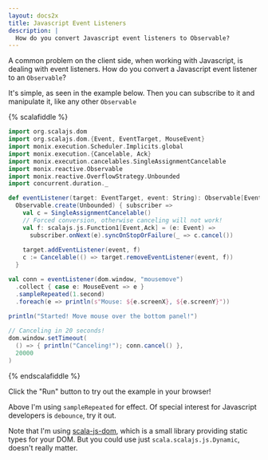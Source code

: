 ```yaml
---
layout: docs2x
title: Javascript Event Listeners
description: |
  How do you convert Javascript event listeners to Observable?
---
```


A common problem on the client side, when working with Javascript, is
dealing with event listeners. How do you convert a Javascript event
listener to an `Observable`?

It's simple, as seen in the example below. Then you can subscribe to 
it and manipulate it, like any other `Observable`

{% scalafiddle %}
```scala
import org.scalajs.dom
import org.scalajs.dom.{Event, EventTarget, MouseEvent}
import monix.execution.Scheduler.Implicits.global
import monix.execution.{Cancelable, Ack}
import monix.execution.cancelables.SingleAssignmentCancelable
import monix.reactive.Observable
import monix.reactive.OverflowStrategy.Unbounded
import concurrent.duration._

def eventListener(target: EventTarget, event: String): Observable[Event] =
  Observable.create(Unbounded) { subscriber =>
    val c = SingleAssignmentCancelable()
    // Forced conversion, otherwise canceling will not work!
    val f: scalajs.js.Function1[Event,Ack] = (e: Event) =>
      subscriber.onNext(e).syncOnStopOrFailure(_ => c.cancel())
    
    target.addEventListener(event, f)
    c := Cancelable(() => target.removeEventListener(event, f))
  }

val conn = eventListener(dom.window, "mousemove")
  .collect { case e: MouseEvent => e }
  .sampleRepeated(1.second)
  .foreach(e => println(s"Mouse: ${e.screenX}, ${e.screenY}"))

println("Started! Move mouse over the bottom panel!")
  
// Canceling in 20 seconds!
dom.window.setTimeout(
  () => { println("Canceling!"); conn.cancel() },
  20000
)
```
{% endscalafiddle %}

Click the "Run" button to try out the example in your browser!

Above I'm using `sampleRepeated` for effect. Of special interest for
Javascript developers is `debounce`, try it out.

Note that I'm using
[scala-js-dom](https://github.com/scala-js/scala-js-dom), which is a
small library providing static types for your DOM. But you could use
just `scala.scalajs.js.Dynamic`, doesn't really matter.